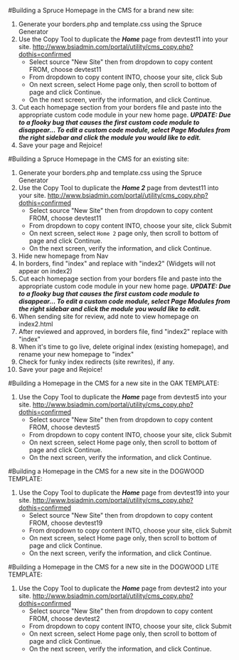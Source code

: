 #Building a Spruce Homepage in the CMS for a brand new site:

1. Generate your borders.php and template.css using the Spruce Generator
2. Use the Copy Tool to duplicate the ***Home*** page from devtest11 into your site.
    http://www.bsiadmin.com/portal/utility/cms_copy.php?dothis=confirmed
    - Select source "New Site" then from dropdown to copy content FROM, choose devtest11 
    - From dropdown to copy content INTO, choose your site, click Sub
    - On next screen, select Home page only, then scroll to bottom of page and click Continue.
    - On the next screen, verify the information, and click Continue.
3. Cut each homepage section from your borders file and paste into the appropriate custom code module in your new home page. 
***UPDATE: Due to a flooky bug that causes the first custom code module to disappear... To edit a custom code module, select Page Modules from the right sidebar and click the module you would like to edit.***
4. Save your page and Rejoice!



#Building a Spruce Homepage in the CMS for an existing site:

1. Generate your borders.php and template.css using the Spruce Generator
2. Use the Copy Tool to duplicate the ***Home 2*** page from devtest11 into your site.
    http://www.bsiadmin.com/portal/utility/cms_copy.php?dothis=confirmed
    - Select source "New Site" then from dropdown to copy content FROM, choose devtest11 
    - From dropdown to copy content INTO, choose your site, click Submit
    - On next screen, select `Home 2` page only, then scroll to bottom of page and click Continue.
    - On the next screen, verify the information, and click Continue.
3. Hide new homepage from Nav
6. In borders, find "index" and replace with "index2"
    (Widgets will not appear on index2)
7. Cut each homepage section from your borders file and paste into the appropriate custom code module in your new home page. 
***UPDATE: Due to a flooky bug that causes the first custom code module to disappear... To edit a custom code module, select Page Modules from the right sidebar and click the module you would like to edit.***
8. When sending site for review, add note to view homepage on index2.html
9. After reviewed and approved, in borders file, find "index2" replace with "index"
9. When it's time to go live, delete original index (existing homepage), and rename your new homepage to "index"
10. Check for funky index redirects (site rewrites), if any.
11. Save your page and Rejoice!



#Building a Homepage in the CMS for a new site in the OAK TEMPLATE:
1. Use the Copy Tool to duplicate the ***Home*** page from devtest5 into your site.
    http://www.bsiadmin.com/portal/utility/cms_copy.php?dothis=confirmed
    - Select source "New Site" then from dropdown to copy content FROM, choose devtest5
    - From dropdown to copy content INTO, choose your site, click Submit
    - On next screen, select Home page only, then scroll to bottom of page and click Continue.
    - On the next screen, verify the information, and click Continue.
    
    
    
    
#Building a Homepage in the CMS for a new site in the DOGWOOD TEMPLATE:
1. Use the Copy Tool to duplicate the ***Home*** page from devtest19 into your site.
    http://www.bsiadmin.com/portal/utility/cms_copy.php?dothis=confirmed
    - Select source "New Site" then from dropdown to copy content FROM, choose devtest19
    - From dropdown to copy content INTO, choose your site, click Submit
    - On next screen, select Home page only, then scroll to bottom of page and click Continue.
    - On the next screen, verify the information, and click Continue.
    
    
    

#Building a Homepage in the CMS for a new site in the DOGWOOD LITE TEMPLATE:
1. Use the Copy Tool to duplicate the ***Home*** page from devtest2 into your site.
    http://www.bsiadmin.com/portal/utility/cms_copy.php?dothis=confirmed
    - Select source "New Site" then from dropdown to copy content FROM, choose devtest2
    - From dropdown to copy content INTO, choose your site, click Submit
    - On next screen, select Home page only, then scroll to bottom of page and click Continue.
    - On the next screen, verify the information, and click Continue.
